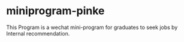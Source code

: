 # miniprogram-pinke
This Program is a wechat mini-program for graduates to seek jobs by Internal recommendation.
